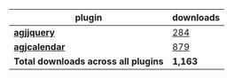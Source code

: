plugin|downloads
------|----------
[**agjjquery**](https://www.npmjs.com/package/agjjquery)|[284](https://www.npmjs.com/package/agjjquery)
[**agjcalendar**](https://www.npmjs.com/package/agjcalendar)|[879](https://www.npmjs.com/package/agjcalendar)
**Total downloads across all plugins**|**1,163**
